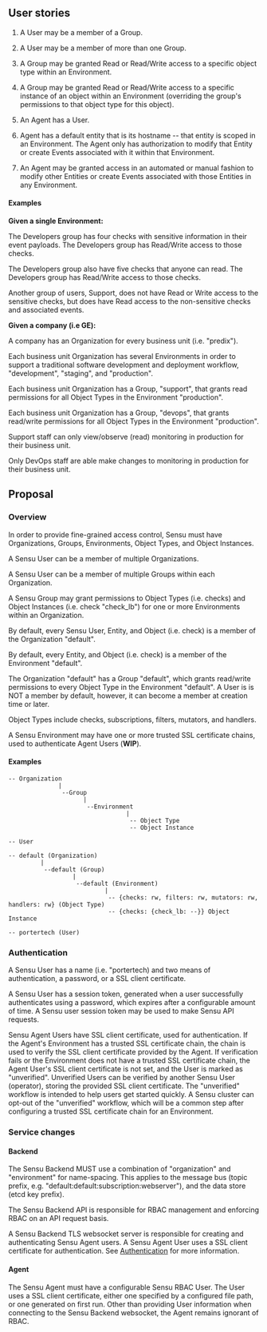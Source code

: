 ## User stories

1. A User may be a member of a Group.

2. A User may be a member of more than one Group.

3. A Group may be granted Read or Read/Write access to a specific object type within an Environment.

4. A Group may be granted Read or Read/Write access to a specific instance of an object within an Environment (overriding the group's permissions to that object type for this object).

5. An Agent has a User.

6. Agent has a default entity that is its hostname -- that entity is scoped in an Environment. The Agent only has authorization to modify that Entity or create Events associated with it within that Environment.

7. An Agent may be granted access in an automated or manual fashion to modify other Entities or create Events associated with those Entities in any Environment.

#### Examples

**Given a single Environment:**

The Developers group has four checks with sensitive information in their event payloads. The Developers group has Read/Write access to those checks.

The Developers group also have five checks that anyone can read. The Developers group has Read/Write access to those checks.

Another group of users, Support, does not have Read or Write access to the sensitive checks, but does have Read access to the non-sensitive checks and associated events.

**Given a company (i.e GE):**

A company has an Organization for every business unit (i.e. "predix").

Each business unit Organization has several Environments in order to support a traditional software development and deployment workflow, "development", "staging", and "production".

Each business unit Organization has a Group, "support", that grants read permissions for all Object Types in the Environment "production".

Each business unit Organization has a Group, "devops", that grants read/write permissions for all Object Types in the Environment "production".

Support staff can only view/observe (read) monitoring in production for their business unit.

Only DevOps staff are able make changes to monitoring in production for their business unit.

## Proposal

### Overview

In order to provide fine-grained access control, Sensu must have Organizations, Groups, Environments, Object Types, and Object Instances.

A Sensu User can be a member of multiple Organizations.

A Sensu User can be a member of multiple Groups within each Organization.

A Sensu Group may grant permissions to Object Types (i.e. checks) and Object Instances (i.e. check "check_lb") for one or more Environments within an Organization.

By default, every Sensu User, Entity, and Object (i.e. check) is a member of the Organization "default".

By default, every Entity, and Object (i.e. check) is a member of the Environment "default".

The Organization "default" has a Group "default", which grants read/write permissions to every Object Type in the Environment "default". A User is is NOT a member by default, however, it can become a member at creation time or later.

Object Types include checks, subscriptions, filters, mutators, and handlers.

A Sensu Environment may have one or more trusted SSL certificate chains, used to authenticate Agent Users (**WIP**).

#### Examples

```
-- Organization
              |
               --Group
                     |
                      --Environment
                                 |
                                  -- Object Type
                                  -- Object Instance

-- User
```

```
-- default (Organization)
         |
          --default (Group)
                  |
                   --default (Environment)
                           |
                            -- {checks: rw, filters: rw, mutators: rw, handlers: rw} (Object Type)
                            -- {checks: {check_lb: --}} Object Instance

-- portertech (User)
```

### Authentication

A Sensu User has a name (i.e. "portertech) and two means of authentication, a password, or a SSL client certificate.

A Sensu User has a session token, generated when a user successfully authenticates using a password, which expires after a configurable amount of time. A Sensu user session token may be used to make Sensu API requests.

Sensu Agent Users have SSL client certificate, used for authentication. If the Agent's Environment has a trusted SSL certificate chain, the chain is used to verify the SSL client certificate provided by the Agent. If verification fails or the Environment does not have a trusted SSL certificate chain, the Agent User's SSL client certificate is not set, and the User is marked as "unverified". Unverified Users can be verified by another Sensu User (operator), storing the provided SSL client certificate. The "unverified" workflow is intended to help users get started quickly. A Sensu cluster can opt-out of the "unverified" workflow, which will be a common step after configuring a trusted SSL certificate chain for an Environment.

### Service changes

#### Backend

The Sensu Backend MUST use a combination of "organization" and "environment" for name-spacing. This applies to the message bus (topic prefix, e.g. "default:default:subscription:webserver"), and the data store (etcd key prefix).

The Sensu Backend API is responsible for RBAC management and enforcing RBAC on an API request basis.

A Sensu Backend TLS websocket server is responsible for creating and authenticating Sensu Agent users. A Sensu Agent User uses a SSL client certificate for authentication. See [Authentication](#authentication) for more information.

#### Agent

The Sensu Agent must have a configurable Sensu RBAC User. The User uses a SSL client certificate, either one specified by a configured file path, or one generated on first run. Other than providing User information when connecting to the Sensu Backend websocket, the Agent remains ignorant of RBAC.
